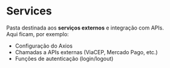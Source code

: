 # Services

Pasta destinada aos **serviços externos** e integração com APIs.  
Aqui ficam, por exemplo:

- Configuração do Axios
- Chamadas a APIs externas (ViaCEP, Mercado Pago, etc.)
- Funções de autenticação (login/logout)
